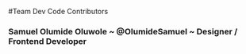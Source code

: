 #Team Dev Code Contributors

### Samuel Olumide Oluwole  ~ @OlumideSamuel  ~	Designer / Frontend Developer